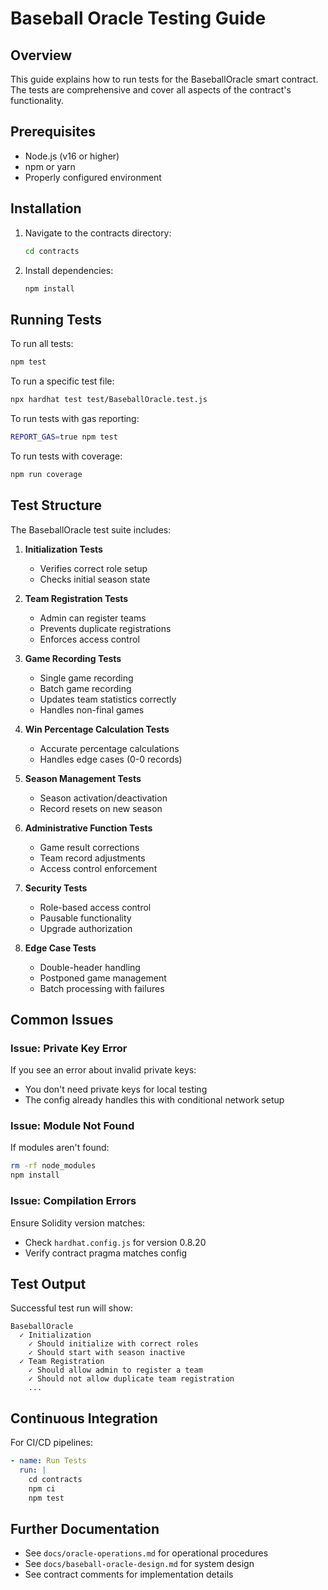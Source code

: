 # Baseball Oracle Testing Guide

## Overview

This guide explains how to run tests for the BaseballOracle smart contract. The tests are comprehensive and cover all aspects of the contract's functionality.

## Prerequisites

- Node.js (v16 or higher)
- npm or yarn
- Properly configured environment

## Installation

1. Navigate to the contracts directory:
   ```bash
   cd contracts
   ```

2. Install dependencies:
   ```bash
   npm install
   ```

## Running Tests

To run all tests:
```bash
npm test
```

To run a specific test file:
```bash
npx hardhat test test/BaseballOracle.test.js
```

To run tests with gas reporting:
```bash
REPORT_GAS=true npm test
```

To run tests with coverage:
```bash
npm run coverage
```

## Test Structure

The BaseballOracle test suite includes:

1. **Initialization Tests**
   - Verifies correct role setup
   - Checks initial season state

2. **Team Registration Tests**
   - Admin can register teams
   - Prevents duplicate registrations
   - Enforces access control

3. **Game Recording Tests**
   - Single game recording
   - Batch game recording
   - Updates team statistics correctly
   - Handles non-final games

4. **Win Percentage Calculation Tests**
   - Accurate percentage calculations
   - Handles edge cases (0-0 records)

5. **Season Management Tests**
   - Season activation/deactivation
   - Record resets on new season

6. **Administrative Function Tests**
   - Game result corrections
   - Team record adjustments
   - Access control enforcement

7. **Security Tests**
   - Role-based access control
   - Pausable functionality
   - Upgrade authorization

8. **Edge Case Tests**
   - Double-header handling
   - Postponed game management
   - Batch processing with failures

## Common Issues

### Issue: Private Key Error
If you see an error about invalid private keys:
- You don't need private keys for local testing
- The config already handles this with conditional network setup

### Issue: Module Not Found
If modules aren't found:
```bash
rm -rf node_modules
npm install
```

### Issue: Compilation Errors
Ensure Solidity version matches:
- Check `hardhat.config.js` for version 0.8.20
- Verify contract pragma matches config

## Test Output

Successful test run will show:
```
BaseballOracle
  ✓ Initialization
    ✓ Should initialize with correct roles
    ✓ Should start with season inactive
  ✓ Team Registration
    ✓ Should allow admin to register a team
    ✓ Should not allow duplicate team registration
    ...
```

## Continuous Integration

For CI/CD pipelines:
```yaml
- name: Run Tests
  run: |
    cd contracts
    npm ci
    npm test
```

## Further Documentation

- See `docs/oracle-operations.md` for operational procedures
- See `docs/baseball-oracle-design.md` for system design
- See contract comments for implementation details